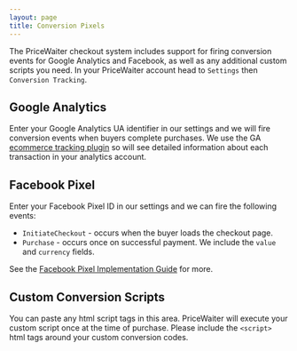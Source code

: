 ```yaml
---
layout: page
title: Conversion Pixels
---
```


The PriceWaiter checkout system includes support for firing conversion events for Google Analytics and Facebook, as well as any additional custom scripts you need. In your PriceWaiter account head to `Settings` then `Conversion Tracking`.

## Google Analytics

Enter your Google Analytics UA identifier in our settings and we will fire conversion events when buyers complete purchases.  We use the GA [ecommerce tracking plugin](https://developers.google.com/analytics/devguides/collection/analyticsjs/ecommerce) so will see detailed information about each transaction in your analytics account.

## Facebook Pixel

Enter your Facebook Pixel ID in our settings and we can fire the following events:

- `InitiateCheckout` - occurs when the buyer loads the checkout page.
- `Purchase` - occurs once on successful payment. We include the `value` and `currency` fields.

See the [Facebook Pixel Implementation Guide](https://www.facebook.com/business/help/952192354843755) for more.

## Custom Conversion Scripts

You can paste any html script tags in this area. PriceWaiter will execute your custom script once at the time of purchase. Please include the `<script>` html tags around your custom conversion codes.

